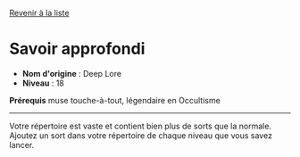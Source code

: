 [Revenir à la liste](list.md)

# Savoir approfondi

 * **Nom d'origine** : Deep Lore
 * **Niveau** : 18


<p><strong>Prérequis</strong> muse touche-à-tout, légendaire en Occultisme</p>
<hr>
<p>Votre répertoire est vaste et contient bien plus de sorts que la normale. Ajoutez un sort dans votre répertoire de chaque niveau que vous savez lancer.</p>